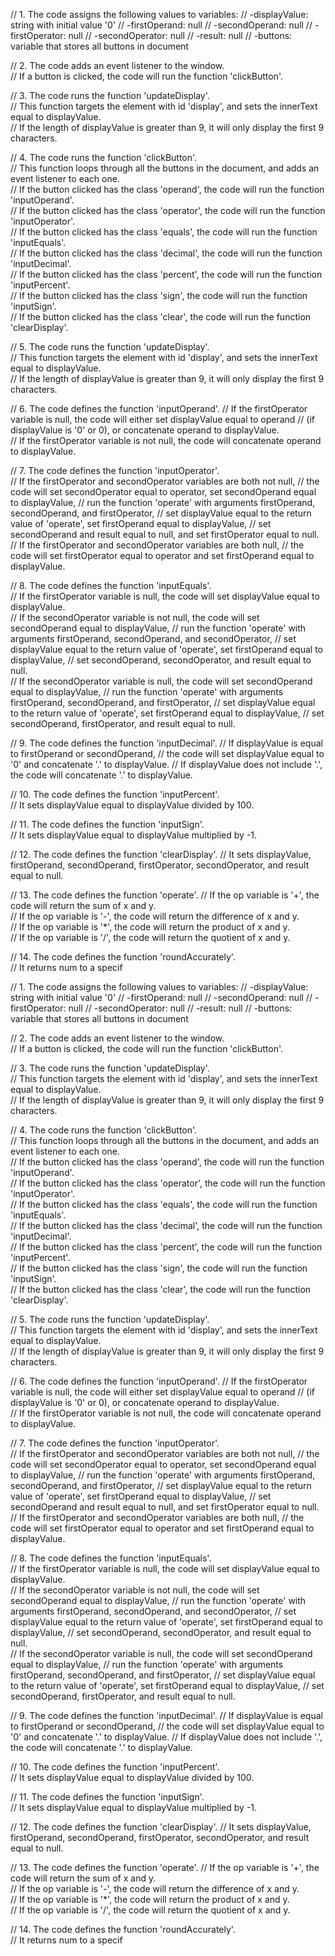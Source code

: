 

// 1. The code assigns the following values to variables:
// -displayValue:  string with initial value '0'
// -firstOperand:  null
// -secondOperand: null
// -firstOperator: null
// -secondOperator: null
// -result: null
// -buttons: variable that stores all buttons in document

// 2. The code adds an event listener to the window.  
// If a button is clicked, the code will run the function 'clickButton'.

// 3. The code runs the function 'updateDisplay'.  
// This function targets the element with id 'display', and sets the innerText equal to displayValue.  
// If the length of displayValue is greater than 9, it will only display the first 9 characters.

// 4. The code runs the function 'clickButton'.  
// This function loops through all the buttons in the document, and adds an event listener to each one.  
// If the button clicked has the class 'operand', the code will run the function 'inputOperand'.  
// If the button clicked has the class 'operator', the code will run the function 'inputOperator'.  
// If the button clicked has the class 'equals', the code will run the function 'inputEquals'.  
// If the button clicked has the class 'decimal', the code will run the function 'inputDecimal'.  
// If the button clicked has the class 'percent', the code will run the function 'inputPercent'.  
// If the button clicked has the class 'sign', the code will run the function 'inputSign'.  
// If the button clicked has the class 'clear', the code will run the function 'clearDisplay'.  

// 5. The code runs the function 'updateDisplay'.  
// This function targets the element with id 'display', and sets the innerText equal to displayValue.  
// If the length of displayValue is greater than 9, it will only display the first 9 characters.

// 6. The code defines the function 'inputOperand'. 
//  If the firstOperator variable is null, the code will either set displayValue equal to operand 
//  (if displayValue is '0' or 0), or concatenate operand to displayValue.  
//  If the firstOperator variable is not null, the code will concatenate operand to displayValue.

// 7. The code defines the function 'inputOperator'.  
// If the firstOperator and secondOperator variables are both not null, 
// the code will set secondOperator equal to operator, set secondOperand equal to displayValue, 
// run the function 'operate' with arguments firstOperand, secondOperand, and firstOperator, 
// set displayValue equal to the return value of 'operate', set firstOperand equal to displayValue, 
// set secondOperand and result equal to null, and set firstOperator equal to null.  
// If the firstOperator and secondOperator variables are both null, 
// the code will set firstOperator equal to operator and set firstOperand equal to displayValue.

// 8. The code defines the function 'inputEquals'.  
// If the firstOperator variable is null, the code will set displayValue equal to displayValue.  
// If the secondOperator variable is not null, the code will set secondOperand equal to displayValue, 
// run the function 'operate' with arguments firstOperand, secondOperand, and secondOperator, 
// set displayValue equal to the return value of 'operate', set firstOperand equal to displayValue, 
// set secondOperand, secondOperator, and result equal to null.  
// If the secondOperator variable is null, the code will set secondOperand equal to displayValue, 
// run the function 'operate' with arguments firstOperand, secondOperand, and firstOperator, 
// set displayValue equal to the return value of 'operate', set firstOperand equal to displayValue, 
// set secondOperand, firstOperator, and result equal to null.

// 9. The code defines the function 'inputDecimal'. 
//  If displayValue is equal to firstOperand or secondOperand, 
//  the code will set displayValue equal to '0' and concatenate '.' to displayValue. 
//   If displayValue does not include '.', the code will concatenate '.' to displayValue.

// 10. The code defines the function 'inputPercent'.  
// It sets displayValue equal to displayValue divided by 100.

// 11. The code defines the function 'inputSign'.  
// It sets displayValue equal to displayValue multiplied by -1.

// 12. The code defines the function 'clearDisplay'. 
//  It sets displayValue, firstOperand, secondOperand, firstOperator, secondOperator, and result equal to null.

// 13. The code defines the function 'operate'. 
//  If the op variable is '+', the code will return the sum of x and y.  
//  If the op variable is '-', the code will return the difference of x and y.  
//  If the op variable is '*', the code will return the product of x and y.  
//  If the op variable is '/', the code will return the quotient of x and y.

// 14. The code defines the function 'roundAccurately'.  
// It returns num to a specif

// 1. The code assigns the following values to variables:
// -displayValue:  string with initial value '0'
// -firstOperand:  null
// -secondOperand: null
// -firstOperator: null
// -secondOperator: null
// -result: null
// -buttons: variable that stores all buttons in document

// 2. The code adds an event listener to the window.  
// If a button is clicked, the code will run the function 'clickButton'.

// 3. The code runs the function 'updateDisplay'.  
// This function targets the element with id 'display', and sets the innerText equal to displayValue.  
// If the length of displayValue is greater than 9, it will only display the first 9 characters.

// 4. The code runs the function 'clickButton'.  
// This function loops through all the buttons in the document, and adds an event listener to each one.  
// If the button clicked has the class 'operand', the code will run the function 'inputOperand'.  
// If the button clicked has the class 'operator', the code will run the function 'inputOperator'.  
// If the button clicked has the class 'equals', the code will run the function 'inputEquals'.  
// If the button clicked has the class 'decimal', the code will run the function 'inputDecimal'.  
// If the button clicked has the class 'percent', the code will run the function 'inputPercent'.  
// If the button clicked has the class 'sign', the code will run the function 'inputSign'.  
// If the button clicked has the class 'clear', the code will run the function 'clearDisplay'.  

// 5. The code runs the function 'updateDisplay'.  
// This function targets the element with id 'display', and sets the innerText equal to displayValue.  
// If the length of displayValue is greater than 9, it will only display the first 9 characters.

// 6. The code defines the function 'inputOperand'. 
//  If the firstOperator variable is null, the code will either set displayValue equal to operand 
//  (if displayValue is '0' or 0), or concatenate operand to displayValue.  
//  If the firstOperator variable is not null, the code will concatenate operand to displayValue.

// 7. The code defines the function 'inputOperator'.  
// If the firstOperator and secondOperator variables are both not null, 
// the code will set secondOperator equal to operator, set secondOperand equal to displayValue, 
// run the function 'operate' with arguments firstOperand, secondOperand, and firstOperator, 
// set displayValue equal to the return value of 'operate', set firstOperand equal to displayValue, 
// set secondOperand and result equal to null, and set firstOperator equal to null.  
// If the firstOperator and secondOperator variables are both null, 
// the code will set firstOperator equal to operator and set firstOperand equal to displayValue.

// 8. The code defines the function 'inputEquals'.  
// If the firstOperator variable is null, the code will set displayValue equal to displayValue.  
// If the secondOperator variable is not null, the code will set secondOperand equal to displayValue, 
// run the function 'operate' with arguments firstOperand, secondOperand, and secondOperator, 
// set displayValue equal to the return value of 'operate', set firstOperand equal to displayValue, 
// set secondOperand, secondOperator, and result equal to null.  
// If the secondOperator variable is null, the code will set secondOperand equal to displayValue, 
// run the function 'operate' with arguments firstOperand, secondOperand, and firstOperator, 
// set displayValue equal to the return value of 'operate', set firstOperand equal to displayValue, 
// set secondOperand, firstOperator, and result equal to null.

// 9. The code defines the function 'inputDecimal'. 
//  If displayValue is equal to firstOperand or secondOperand, 
//  the code will set displayValue equal to '0' and concatenate '.' to displayValue. 
//   If displayValue does not include '.', the code will concatenate '.' to displayValue.

// 10. The code defines the function 'inputPercent'.  
// It sets displayValue equal to displayValue divided by 100.

// 11. The code defines the function 'inputSign'.  
// It sets displayValue equal to displayValue multiplied by -1.

// 12. The code defines the function 'clearDisplay'. 
//  It sets displayValue, firstOperand, secondOperand, firstOperator, secondOperator, and result equal to null.

// 13. The code defines the function 'operate'. 
//  If the op variable is '+', the code will return the sum of x and y.  
//  If the op variable is '-', the code will return the difference of x and y.  
//  If the op variable is '*', the code will return the product of x and y.  
//  If the op variable is '/', the code will return the quotient of x and y.

// 14. The code defines the function 'roundAccurately'.  
// It returns num to a specif